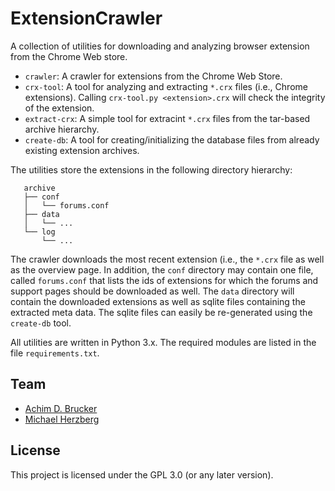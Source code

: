 # ExtensionCrawler
A collection of utilities for downloading and analyzing browser
extension from the Chrome Web store.

* `crawler`: A crawler for extensions from the Chrome Web Store. 
* `crx-tool`: A tool for analyzing and extracting `*.crx` files
  (i.e., Chrome extensions). Calling `crx-tool.py <extension>.crx`
  will check the integrity of the extension.
* `extract-crx`: A simple tool for extracint `*.crx` files from the 
   tar-based archive hierarchy. 
* `create-db`: A tool for creating/initializing the database files 
  from already existing extension archives.

The utilities store the extensions in the following directory 
hierarchy:
```
   archive
   ├── conf
   │   └── forums.conf
   ├── data
   │   └── ...
   └── log
       └── ...
```
The crawler downloads the most recent extension (i.e., the `*.crx`
file as well as the overview page. In addition, the `conf` directory 
may contain one file, called `forums.conf` that lists the ids of 
extensions for which the forums and support pages should be downloaded
as well.  The `data` directory will contain the downloaded extensions 
as well as sqlite files containing the extracted meta data. The sqlite
files can easily be re-generated using the `create-db` tool. 

All utilities are written in Python 3.x. The required modules are listed
in the file `requirements.txt`.

## Team
* [Achim D. Brucker](http://www.brucker.ch/)
* [Michael Herzberg](http://www.dcs.shef.ac.uk/cgi-bin/makeperson?M.Herzberg)

## License
This project is licensed under the GPL 3.0 (or any later version). 

